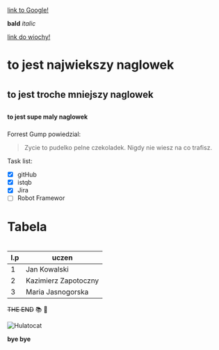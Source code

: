 [link to Google!](http://google.com)


**bald**
*italic*

[link do wiochy!](http://wiocha.pl)


# to jest najwiekszy naglowek <h1>
## to jest troche mniejszy naglowek <h2>
#### to jest supe maly naglowek <h5>

Forrest Gump powiedzial:
> Zycie to pudelko pelne czekoladek.
> Nigdy nie wiesz na co trafisz.


Task list:
- [x] gitHub
- [x] istqb
- [x] Jira
- [ ] Robot Framewor

# Tabela <h1>

l.p | uczen
----|-------
1 | Jan Kowalski
2 | Kazimierz Zapotoczny
3 | Maria Jasnogorska


~~THE END~~ :books: :100:

![Hulatocat](/octodex.github.com/hulatocat)



**bye bye**
